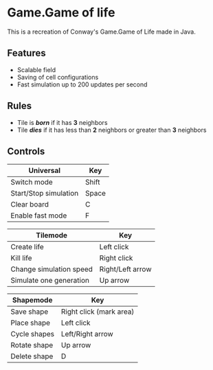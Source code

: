  # Game.Game of life
 This is a recreation of Conway's Game.Game of Life made in Java.

 ## Features
 * Scalable field
 * Saving of cell configurations
 * Fast simulation up to 200 updates per second

## Rules
* Tile is _**born**_ if it has **3** neighbors
* Tile _**dies**_ if it has less than **2** neighbors or greater than **3** neighbors

## Controls
|Universal              |Key    |
|-----------------------|-------|
| Switch mode           | Shift |
| Start/Stop simulation | Space |
| Clear board           | C     |
| Enable fast mode      | F     |

|Tilemode                 |Key               |
|-------------------------|------------------|
| Create life             | Left click       |
| Kill life               | Right click      |
| Change simulation speed | Right/Left arrow |
| Simulate one generation | Up arrow         |

|Shapemode     |Key                      |
|--------------|-------------------------|
| Save shape   | Right click (mark area) |
| Place shape  | Left click              |
| Cycle shapes | Left/Right arrow        |
| Rotate shape | Up arrow                |
| Delete shape | D                       |
